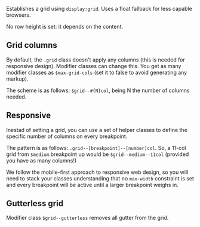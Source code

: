 Establishes a grid using `display:grid`. Uses a float fallback for less capable browsers.

No row height is set: it depends on the content.


## Grid columns

By default, the `.grid` class doesn't apply any columns (this is needed for responsive design). Modifier classes can change this. You get as many modifier classes as `$max-grid-cols` (set it to false to avoid generating any markup).

The scheme is as follows: `$grid--#{N}col`, being N the number of columns needed.


## Responsive

Inestad of setting a grid, you can use a set of helper classes to define the specific number of columns on every breakpoint.

The pattern is as follows: `.grid--[breakpoint]--[number]col`. So, a 11-col grid from `$medium` breakpoint up would be `$grid--medium--11col` (provided you have as many columns!)

We follow the mobile-first approach to responsive web design, so you will need to stack your classes understanding that no `max-width` constraint is set and every breakpoint will be active until a larger breakpoint weighs in.


## Gutterless grid

Modifier class `$grid--gutterless` removes all gutter from the grid.
